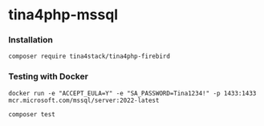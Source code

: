 # tina4php-mssql

### Installation
```
composer require tina4stack/tina4php-firebird
```

### Testing with Docker
```
docker run -e "ACCEPT_EULA=Y" -e "SA_PASSWORD=Tina1234!" -p 1433:1433 mcr.microsoft.com/mssql/server:2022-latest
```

```
composer test
```